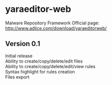 yaraeditor-web
============

Malware Repository Framework
Official page: http://www.adlice.com/download/yaraeditorweb/

## Version 0.1
Initial release  
Ability to create/copy/delete/edit files  
Ability to create/copy/delete/edit/view rules  
Syntax highlight for rules creation  
Files export  
